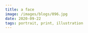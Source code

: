 ```yaml
---
title: a face
image: /images/blogs/096.jpg
date: 2020-09-22
tags: portrait, print, illustration
---
```

